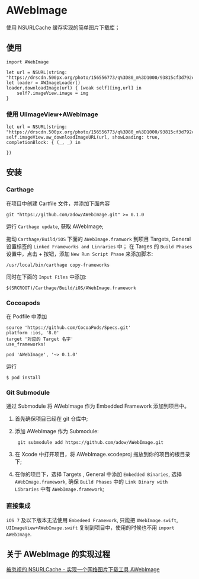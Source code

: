 # AWebImage

使用 NSURLCache 缓存实现的简单图片下载库；

## 使用

	import AWebImage
	
	let url = NSURL(string: "https://drscdn.500px.org/photo/156556773/q%3D80_m%3D1000/93815cf3d792ce50d26b00fe53018061")!
	let loader = AWImageLoader()
	loader.downloadImage(url) { [weak self][img,url] in 
		self?.imageView.image = img
	}
	
### 使用 UIImageView+AWebImage

	let url = NSURL(string: "https://drscdn.500px.org/photo/156556773/q%3D80_m%3D1000/93815cf3d792ce50d26b00fe53018061")!
	self.imageView.aw_downloadImageURL(url, showLoading: true, completionBlock: { (_, _) in
                                
    })  
	

## 安装

### Carthage

在项目中创建 Cartfile 文件，并添加下面内容

	git "https://github.com/adow/AWebImage.git" >= 0.1.0
	
运行 `Carthage update`, 获取 AWebImage;

拖动 `Carthage/Build/iOS` 下面的 `AWebImage.framwork` 到项目 Targets, General 设置标签的 `Linked Frameworks and Linraries` 中；
在 Targes 的 `Build Phases` 设置中，点击 + 按钮，添加 `New Run Script Phase` 来添加脚本:

	/usr/local/bin/carthage copy-frameworks
	
同时在下面的 `Input Files` 中添加:

	$(SRCROOT)/Carthage/Build/iOS/AWebImage.framework

### Cocoapods

在 Podfile 中添加
	
	source 'https://github.com/CocoaPods/Specs.git'
	platform :ios, '8.0'
	target '对应的 Target 名字'
	use_frameworks!

	pod 'AWebImage', '~> 0.1.0'
	
运行

	$ pod install
	
### Git Submodule

通过 Submodule 将 AWebImage 作为 Embedded Framework 添加到项目中。

1. 首先确保项目已经在 git 仓库中;
2. 添加 AWebImage 作为 Submodule:

		git submodule add https://github.com/adow/AWebImage.git

3. 在 Xcode 中打开项目，将 AWebImage.xcodeproj 拖放到你的项目的根目录下;

4. 在你的项目下，选择 Targets , General 中添加 `Embedded Binaries`, 选择 `AWebImage.framework`, 确保 `Build Phases` 中的 `Link Binary with Libraries` 中有 `AWebImage.framework`;

### 直接集成

`iOS 7` 及以下版本无法使用 `Embedeed Framework`, 只能把 `AWebImage.swift`, `UIImageView+AWebImage.swift` 复制到项目中，使用的时候也不用 `import AWebImage`.

## 关于 AWebImage 的实现过程

[被忽视的 NSURLCache - 实现一个网络图片下载工具 AWebImage](http://codingnext.com/preview/you-forget-nsurlcache.html)